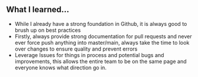 ## What I learned...
- While I already have a strong foundation in Github, it is always good to brush up on best practices
- Firstly, always provide strong documentation for pull requests and never ever force push anything into master/main, always take the time to look over changes to ensure quality and prevent errors
- Leverage Issues for things in process and potential bugs and improvements, this allows the entire team to be on the same page and everyone knows what direction go in.
